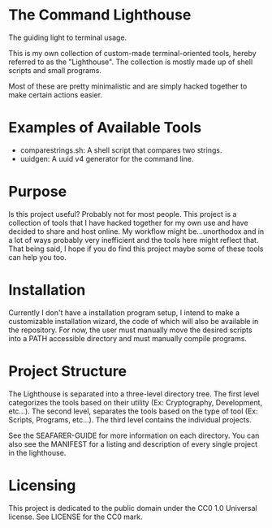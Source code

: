 # The Command Lighthouse
The guiding light to terminal usage.

This is my own collection of custom-made terminal-oriented tools, hereby referred to as the "Lighthouse". The collection is mostly made up of shell scripts and small programs.

Most of these are pretty minimalistic and are simply hacked together to make certain actions easier. 

# Examples of Available Tools
- comparestrings.sh: A shell script that compares two strings.
- uuidgen: A uuid v4 generator for the command line.

# Purpose
Is this project useful? Probably not for most people. This project is a collection of tools that I have hacked together for my own use and have decided to share and host online. My workflow might be...unorthodox and in a lot of ways probably very inefficient and the tools here might reflect that. That being said, I hope if you do find this project maybe some of these tools can help you too.

# Installation
Currently I don't have a installation program setup, I intend to make a customizable installation wizard, the code of which will also be available in the repository. For now, the user must manually move the desired scripts into a PATH accessible directory and must manually compile programs.

# Project Structure
The Lighthouse is separated into a three-level directory tree. The first level categorizes the tools based on their utility (Ex: Cryptography, Development, etc...). The second level, separates the tools based on the type of tool (Ex: Scripts, Programs, etc...). The third level contains the individual projects. 

See the SEAFARER-GUIDE for more information on each directory.
You can also see the MANIFEST for a listing and description of every single project in the lighthouse.

# Licensing
This project is dedicated to the public domain under the CC0 1.0 Universal license. See LICENSE for the CC0 mark.

